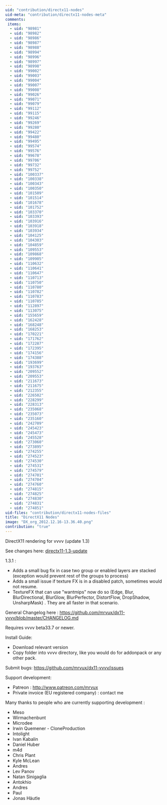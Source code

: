 ```yaml
---
uid: "contribution/directx11-nodes"
uid-meta: "contribution/directx11-nodes-meta"
comments: 
 items: 
  - uid: "98981"
  - uid: "98982"
  - uid: "98986"
  - uid: "98987"
  - uid: "98988"
  - uid: "98994"
  - uid: "98996"
  - uid: "98997"
  - uid: "98998"
  - uid: "99002"
  - uid: "99003"
  - uid: "99004"
  - uid: "99007"
  - uid: "99008"
  - uid: "99026"
  - uid: "99071"
  - uid: "99079"
  - uid: "99112"
  - uid: "99115"
  - uid: "99246"
  - uid: "99269"
  - uid: "99280"
  - uid: "99422"
  - uid: "99480"
  - uid: "99495"
  - uid: "99574"
  - uid: "99576"
  - uid: "99678"
  - uid: "99706"
  - uid: "99732"
  - uid: "99752"
  - uid: "100337"
  - uid: "100338"
  - uid: "100343"
  - uid: "100350"
  - uid: "101509"
  - uid: "101514"
  - uid: "101678"
  - uid: "101752"
  - uid: "103370"
  - uid: "103393"
  - uid: "103916"
  - uid: "103918"
  - uid: "103934"
  - uid: "104125"
  - uid: "104303"
  - uid: "104859"
  - uid: "109553"
  - uid: "109868"
  - uid: "109905"
  - uid: "110632"
  - uid: "110641"
  - uid: "110647"
  - uid: "110713"
  - uid: "110750"
  - uid: "110780"
  - uid: "110782"
  - uid: "110783"
  - uid: "110785"
  - uid: "112897"
  - uid: "113075"
  - uid: "155659"
  - uid: "162428"
  - uid: "168248"
  - uid: "168253"
  - uid: "170221"
  - uid: "171762"
  - uid: "172287"
  - uid: "172395"
  - uid: "174156"
  - uid: "174388"
  - uid: "193699"
  - uid: "193763"
  - uid: "209552"
  - uid: "209553"
  - uid: "211673"
  - uid: "211675"
  - uid: "212355"
  - uid: "226502"
  - uid: "228299"
  - uid: "228313"
  - uid: "235068"
  - uid: "235073"
  - uid: "235160"
  - uid: "242709"
  - uid: "245423"
  - uid: "245473"
  - uid: "245528"
  - uid: "273060"
  - uid: "273895"
  - uid: "274255"
  - uid: "274523"
  - uid: "274530"
  - uid: "274531"
  - uid: "274579"
  - uid: "274701"
  - uid: "274704"
  - uid: "274760"
  - uid: "274815"
  - uid: "274825"
  - uid: "274830"
  - uid: "274831"
  - uid: "274851"
uid-files: "contribution/directx11-nodes-files"
title: "DirectX11 Nodes"
image: "DX_org_2012.12.16-13.36.40.png"
contribution: "true"
---
```


DirectX11 rendering for vvvv (update 1.3)

See changes here: [directx11-1.3-update](/blog/directx11-1.3-update)

1.3.1 :
* Adds a small bug fix in case two group or enabled layers are stacked (exception would prevent rest of the groups to process)
* Adds a small issue if texture FX is in a disabled patch, sometimes would not resume.
* TextureFX that can use "wantmips" now do so (Edge, Blur, BlurDirectional, BlurGlow, BlurPerfector, DistortFlow, DropShadow, UnsharpMask) . They are all faster in that scenario.

General Changelog here : 
https://github.com/mrvux/dx11-vvvv/blob/master/CHANGELOG.md

Requires vvvv beta33.7 or newer.

Install Guide:
* Download relevant version
* Copy folder into vvvv directory, like you would do for addonpack or any other pack.

Submit bugs:
https://github.com/mrvux/dx11-vvvv/issues

Support development:
* Patreon : <http://www.patreon.com/mrvux>
* Private invoice (EU registered company) : contact me

Many thanks to people who are currently supporting development :

* Meso
* Wirmachenbunt
* Microdee
* Irwin Quemener - CloneProduction
* Intolight
* Ivan Kabalin
* Daniel Huber
* m4d
* Chris Plant
* Kyle McLean
* Andres
* Lev Panov
* Natan Sinigaglia
* Antokhio
* Andres
* Paul
* Jonas Häutle

